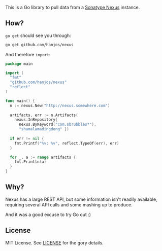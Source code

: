 This is a Go library to pull data from a [Sonatype Nexus](http://www.sonatype.com/nexus) instance.

How?
----

`go get` should see you through:

```sh
go get github.com/hanjos/nexus
```

And therefore `import`:

```Go
package main

import (
  "fmt"
  "github.com/hanjos/nexus"
  "reflect"
)

func main() {
  n := nexus.New("http://nexus.somewhere.com")
  
  artifacts, err := n.Artifacts(
    nexus.InRepository{ 
      nexus.ByKeyword("com.sbrubbles*"), 
      "shamalamadingdong" })
  
  if err != nil {
    fmt.Printf("%v: %v", reflect.TypeOf(err), err)
  }

  for _, a := range artifacts {
    fmt.Println(a)
  }
}
```

Why?
----

Nexus has a large REST API, but some information isn't readily available, requiring several API calls and some mashing 
up to produce. 

And it was a good excuse to try Go out :)

License
-------

MIT License. See [LICENSE](https://github.com/hanjos/nexus/blob/master/LICENSE) for the gory details.
